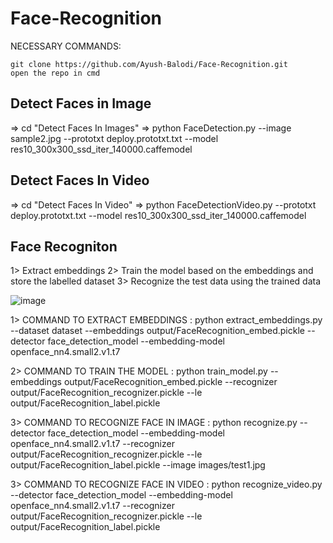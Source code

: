 # Face-Recognition

NECESSARY COMMANDS:
```
git clone https://github.com/Ayush-Balodi/Face-Recognition.git
open the repo in cmd
```

## Detect Faces in Image

=> cd "Detect Faces In Images"
=> python FaceDetection.py --image sample2.jpg --prototxt deploy.prototxt.txt --model res10_300x300_ssd_iter_140000.caffemodel

## Detect Faces In Video

=> cd "Detect Faces In Video"
=> python FaceDetectionVideo.py --prototxt deploy.prototxt.txt --model res10_300x300_ssd_iter_140000.caffemodel

## Face Recogniton
1> Extract embeddings
2> Train the model based on the embeddings and store the labelled dataset 
3> Recognize the test data using the trained data

![image](https://user-images.githubusercontent.com/87846532/216811154-34230cd2-6f8d-4d09-a3b8-d0b1996b9fb2.png)

1> COMMAND TO EXTRACT EMBEDDINGS : python extract_embeddings.py --dataset dataset --embeddings output/FaceRecognition_embed.pickle --detector face_detection_model --embedding-model openface_nn4.small2.v1.t7

2> COMMAND TO TRAIN THE MODEL : python train_model.py --embeddings output/FaceRecognition_embed.pickle --recognizer output/FaceRecognition_recognizer.pickle --le output/FaceRecognition_label.pickle

3> COMMAND TO RECOGNIZE FACE IN IMAGE : python recognize.py --detector face_detection_model --embedding-model openface_nn4.small2.v1.t7 --recognizer output/FaceRecognition_recognizer.pickle --le output/FaceRecognition_label.pickle --image images/test1.jpg

3> COMMAND TO RECOGNIZE FACE IN VIDEO : python recognize_video.py --detector face_detection_model --embedding-model openface_nn4.small2.v1.t7 --recognizer output/FaceRecognition_recognizer.pickle --le output/FaceRecognition_label.pickle
